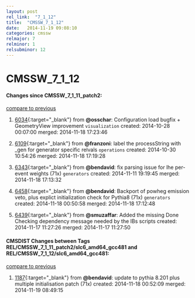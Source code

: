 ```yaml
---
layout: post
rel_link:  "7_1_12"
title:  "CMSSW_7_1_12"
date:   2014-11-19 09:08:10
categories: cmssw
relmajor: 7
relminor: 1
relsubminor: 12
---
```


# CMSSW_7_1_12
#### Changes since CMSSW_7_1_11_patch2:

[compare to previous](https://github.com/cms-sw/cmssw/compare/CMSSW_7_1_11_patch2...CMSSW_7_1_12)



1. [6034](http://github.com/cms-sw/cmssw/pull/6034){:target="_blank"}  from **@osschar**: Configuration load bugfix + GeometryView improvement `visualization`  created: 2014-10-28 00:07:00 merged: 2014-11-18 17:23:46

2. [6109](http://github.com/cms-sw/cmssw/pull/6109){:target="_blank"}  from **@franzoni**: label the processString with _gen for generator specific relvals `operations`  created: 2014-10-30 10:54:26 merged: 2014-11-18 17:19:28

3. [6343](http://github.com/cms-sw/cmssw/pull/6343){:target="_blank"}  from **@bendavid**: fix parsing issue for lhe per-event weights (71x) `generators`  created: 2014-11-11 19:19:45 merged: 2014-11-18 17:13:32

4. [6458](http://github.com/cms-sw/cmssw/pull/6458){:target="_blank"}  from **@bendavid**: Backport of powheg emission veto, plus explict initialization check for Pythia8 (71x) `generators`  created: 2014-11-18 00:50:58 merged: 2014-11-18 17:12:48

5. [6439](http://github.com/cms-sw/cmssw/pull/6439){:target="_blank"}  from **@smuzaffar**: Added the missing Done Checking dependency message needed by the IBs scripts created: 2014-11-17 11:27:26 merged: 2014-11-17 11:27:50

#### CMSDIST Changes between Tags REL/CMSSW_7_1_11_patch2/slc6_amd64_gcc481 and REL/CMSSW_7_1_12/slc6_amd64_gcc481:

[compare to previous](https://github.com/cms-sw/cmsdist/compare/REL/CMSSW_7_1_11_patch2/slc6_amd64_gcc481...REL/CMSSW_7_1_12/slc6_amd64_gcc481)



1. [1187](http://github.com/cms-sw/cmsdist/pull/1187){:target="_blank"}  from **@bendavid**: update to pythia 8.201 plus multiple initialisation patch (71x) created: 2014-11-18 00:52:09 merged: 2014-11-19 08:49:15
